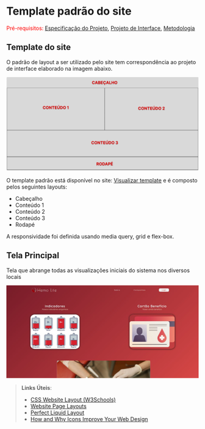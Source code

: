 # Template padrão do site

<span style="color:red">Pré-requisitos: <a href="2-Especificação do Projeto.md"> Especificação do Projeto</a></span>, <a href="3-Projeto de Interface.md"> Projeto de Interface</a>, <a href="4-Metodologia.md"> Metodologia</a>

## Template do site

O padrão de layout a ser utilizado pelo site tem correspondência ao projeto de interface elaborado na imagem abaixo.


![template](https://github.com/ICEI-PUC-Minas-PMV-ADS/pmv-ads-2022-2-e1-proj-web-t2-hemolife/blob/main/docs/img/TEMPLATE1.png)

O template padrão está disponível no site:
<a href="https://www.figma.com/file/z13wj32llzl99LJss5cV5c/Untitled?node-id=0%3A1">Visualizar template</a>
 e é composto pelos seguintes layouts:<br>
 
 <ul>
  <li>Cabeçalho</li>
  <li>Conteúdo 1</li>
  <li>Conteúdo 2</li>
  <li>Conteúdo 3</li>
  <li>Rodapé</li>
</ul>

A responsividade foi definida usando media query, grid e flex-box.


## Tela Principal

Tela que abrange todas as visualizações iniciais do sistema nos diversos locais

![telaPrincipal](https://github.com/ICEI-PUC-Minas-PMV-ADS/pmv-ads-2022-2-e1-proj-web-t2-hemolife/blob/main/docs/img/interface.jpg)


> **Links Úteis**:
>
> - [CSS Website Layout (W3Schools)](https://www.w3schools.com/css/css_website_layout.asp)
> - [Website Page Layouts](http://www.cellbiol.com/bioinformatics_web_development/chapter-3-your-first-web-page-learning-html-and-css/website-page-layouts/)
> - [Perfect Liquid Layout](https://matthewjamestaylor.com/perfect-liquid-layouts)
> - [How and Why Icons Improve Your Web Design](https://usabilla.com/blog/how-and-why-icons-improve-you-web-design/)
